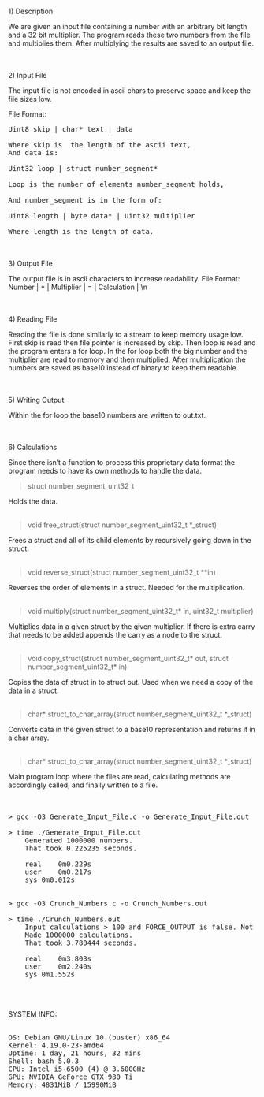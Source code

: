 <br />
1) Description

We are given an input file containing a number with an arbitrary bit length and a 32 bit multiplier. The program reads these two numbers from the file and multiplies them. After multiplying the results are saved to an output file.

<br />
<br />
2) Input File

The input file is not encoded in ascii chars to preserve space and keep the file sizes low.

File Format:
<pre>
Uint8 skip | char* text | data

Where skip is  the length of the ascii text,
And data is:

Uint32 loop | struct number_segment*

Loop is the number of elements number_segment holds,

And number_segment is in the form of:

Uint8 length | byte data* | Uint32 multiplier

Where length is the length of data.
</pre>

<br />
<br />
3) Output File

The output file is in ascii characters to increase readability.
File Format:
	Number | * | Multiplier | = | Calculation | \n
 
<br />
<br />
4) Reading File

Reading the file is done similarly to a stream to keep memory usage low.
First skip is read then file pointer is increased by skip.
Then loop is read and the program enters a for loop.
In the for loop both the big number and the multiplier are read to memory and then multiplied.
After multiplication the numbers are saved as base10 instead of binary to keep them readable.

<br />
<br />
5) Writing Output

Within the for loop the base10 numbers are written to out.txt.

<br />
<br />
6) Calculations

Since there isn’t a function to process this proprietary data format the program needs to have its own methods to handle the data.

> struct number_segment_uint32_t 

Holds the data.
<br />
<br />
> void free_struct(struct number_segment_uint32_t *_struct)

Frees a struct and all of its child elements by recursively 	going down in the struct.
<br />
<br />
> void reverse_struct(struct number_segment_uint32_t **in)

Reverses the order of elements in a struct.
Needed for the multiplication.
<br />
<br />
> void multiply(struct number_segment_uint32_t* in, uint32_t multiplier)

Multiplies data in a given struct by the given multiplier.
If there is extra carry that needs to be added appends the carry as a node to the struct.
<br />
<br />
> void copy_struct(struct number_segment_uint32_t* out, struct number_segment_uint32_t* in)

Copies the data of struct in to struct out.
Used when we need a copy of the data in a struct.
<br />
<br />
> char* struct_to_char_array(struct number_segment_uint32_t *_struct)

Converts data in the given struct to a base10 representation and returns it in a char array.
<br />
<br />
> char* struct_to_char_array(struct number_segment_uint32_t *_struct)

Main program loop where the files are read, calculating methods are accordingly called, and finally written to a file.
<br />
<br />
<br />
<pre>
> gcc -O3 Generate_Input_File.c -o Generate_Input_File.out

> time ./Generate_Input_File.out
	Generated 1000000 numbers.
	That took 0.225235 seconds.

	real	0m0.229s
	user	0m0.217s
	sys	0m0.012s


> gcc -O3 Crunch_Numbers.c -o Crunch_Numbers.out

> time ./Crunch_Numbers.out
	Input calculations > 100 and FORCE_OUTPUT is false. Not printing calculations to not spam the console.
	Made 1000000 calculations.
	That took 3.780444 seconds.
	
	real	0m3.803s
	user	0m2.240s
	sys	0m1.552s
 </pre>

<br />
<br />
 SYSTEM INFO:

 <br />
 <br />
 <pre>
OS: Debian GNU/Linux 10 (buster) x86_64 
Kernel: 4.19.0-23-amd64 
Uptime: 1 day, 21 hours, 32 mins 
Shell: bash 5.0.3 
CPU: Intel i5-6500 (4) @ 3.600GHz 
GPU: NVIDIA GeForce GTX 980 Ti 
Memory: 4831MiB / 15990MiB 
 </pre>
